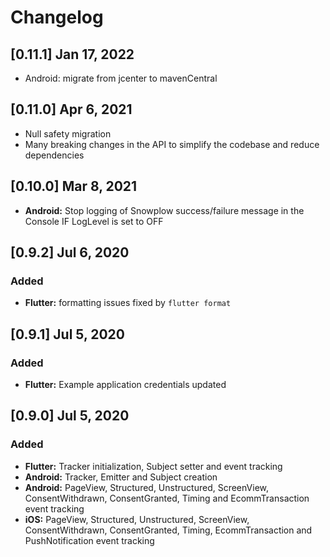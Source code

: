 # Changelog
## [0.11.1] Jan 17, 2022
- Android: migrate from jcenter to mavenCentral

## [0.11.0] Apr 6, 2021
- Null safety migration
- Many breaking changes in the API to simplify the codebase and reduce dependencies

## [0.10.0] Mar 8, 2021
- **Android:** Stop logging of Snowplow success/failure message in the Console IF LogLevel is set to OFF

## [0.9.2] Jul 6, 2020
### Added
- **Flutter:** formatting issues fixed by `flutter format`

## [0.9.1] Jul 5, 2020
### Added
- **Flutter:** Example application credentials updated

## [0.9.0] Jul 5, 2020
### Added
- **Flutter:** Tracker initialization, Subject setter and event tracking
- **Android:** Tracker, Emitter and Subject creation
- **Android:** PageView, Structured, Unstructured, ScreenView, ConsentWithdrawn, ConsentGranted, Timing and EcommTransaction event tracking
- **iOS:** PageView, Structured, Unstructured, ScreenView, ConsentWithdrawn, ConsentGranted, Timing, EcommTransaction and PushNotification event tracking